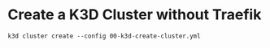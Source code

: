 # Create a K3D Cluster without Traefik


```
k3d cluster create --config 00-k3d-create-cluster.yml
```